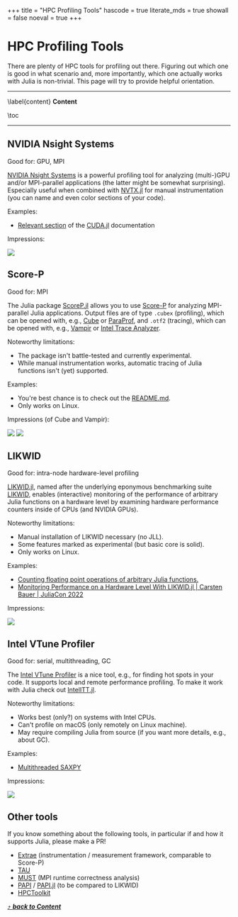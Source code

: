 +++
title = "HPC Profiling Tools"
hascode = true
literate_mds = true
showall = false
noeval = true
+++

# HPC Profiling Tools

There are plenty of HPC tools for profiling out there. Figuring out which one is good in what scenario and, more importantly, which one actually works with Julia is non-trivial. This page will try to provide helpful orientation.

---

\label{content}
**Content**

\toc

---

## NVIDIA Nsight Systems

Good for: GPU, MPI

[NVIDIA Nsight Systems](https://developer.nvidia.com/nsight-systems) is a powerful profiling tool for analyzing (multi-)GPU and/or MPI-parallel applications (the latter might be somewhat surprising). Especially useful when combined with [NVTX.jl](https://github.com/JuliaGPU/NVTX.jl) for manual instrumentation (you can name and even color sections of your code).

Examples:

* [Relevant section](https://cuda.juliagpu.org/stable/development/profiling/#NVIDIA-Nsight-Systems) of the [CUDA.jl](https://github.com/JuliaGPU/CUDA.jl) documentation

Impressions:

![](/user_hpcprofiling/nsys.png)

## Score-P

Good for: MPI

The Julia package [ScoreP.jl](https://github.com/JuliaPerf/ScoreP.jl) allows you to use [Score-P](https://www.vi-hps.org/projects/score-p/) for analyzing MPI-parallel Julia applications. Output files are of type `.cubex` (profiling), which can be opened with, e.g., [Cube](https://www.scalasca.org/scalasca/software/cube-4.x/download.html) or [ParaProf](https://www.cs.uoregon.edu/research/tau/home.php), and `.otf2` (tracing), which can be opened with, e.g., [Vampir](https://vampir.eu/) or [Intel Trace Analyzer](https://www.intel.com/content/www/us/en/developer/tools/oneapi/trace-analyzer.html#gs.oc8bgr).

Noteworthy limitations:
* The package isn't battle-tested and currently experimental.
* While manual instrumentation works, automatic tracing of Julia functions isn't (yet) supported.

Examples:
* You're best chance is to check out the [README.md](https://github.com/JuliaPerf/ScoreP.jl/blob/main/README.md).
* Only works on Linux.

Impressions (of Cube and Vampir):

![](/user_hpcprofiling/scorep_cube.png)
![](/user_hpcprofiling/scorep_vampir.png)

## LIKWID

Good for: intra-node hardware-level profiling

[LIKWID.jl](https://github.com/JuliaPerf/LIKWID.jl), named after the underlying eponymous benchmarking suite [LIKWID](https://github.com/RRZE-HPC/likwid), enables (interactive) monitoring of the performance of arbitrary Julia functions on a hardware level by examining hardware performance counters inside of CPUs (and NVIDIA GPUs).

Noteworthy limitations:

* Manual installation of LIKWID necessary (no JLL).
* Some features marked as experimental (but basic core is solid).
* Only works on Linux.

Examples:
* [Counting floating point operations of arbitrary Julia functions.](https://juliaperf.github.io/LIKWID.jl/stable/tutorials/counting_flops/)
* [Monitoring Performance on a Hardware Level With LIKWID.jl | Carsten Bauer | JuliaCon 2022](https://www.youtube.com/watch?v=l2fTNfEDPC0)

Impressions:

![](/user_hpcprofiling/likwid.png)

## Intel VTune Profiler

Good for: serial, multithreading, GC

The [Intel VTune Profiler](https://www.intel.com/content/www/us/en/developer/tools/oneapi/vtune-profiler.html) is a nice tool, e.g., for finding hot spots in your code. It supports local and remote performance profiling. To make it work with Julia check out [IntelITT.jl](https://github.com/JuliaPerf/IntelITT.jl).

Noteworthy limitations:

* Works best (only?) on systems with Intel CPUs.
* Can't profile on macOS (only remotely on Linux machine).
* May require compiling Julia from source (if you want more details, e.g., about GC).

Examples:

* [Multithreaded SAXPY](/user_hpcprofiling/intel_vtune/)

Impressions:

![](/user_hpcprofiling/vtunes_saxpy_details.png)

## Other tools

If you know something about the following tools, in particular if and how it supports Julia, please make a PR!

* [Extrae](https://tools.bsc.es/extrae) (instrumentation / measurement framework, comparable to Score-P)
* [TAU](https://www.cs.uoregon.edu/research/tau/home.php)
* [MUST](https://www.i12.rwth-aachen.de/go/id/nrbe) (MPI runtime correctness analysis)
* [PAPI](https://icl.utk.edu/papi/) / [PAPI.jl](https://github.com/JuliaPerf/PAPI.jl) (to be compared to LIKWID)
* [HPCToolkit](http://hpctoolkit.org/index.html)

[⤴ _**back to Content**_](#content)
